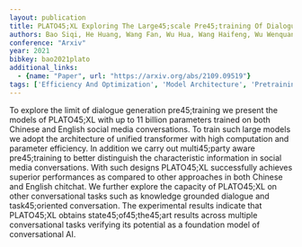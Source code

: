 ```yaml
---
layout: publication
title: PLATO45;XL Exploring The Large45;scale Pre45;training Of Dialogue Generation
authors: Bao Siqi, He Huang, Wang Fan, Wu Hua, Wang Haifeng, Wu Wenquan, Wu Zhihua, Guo Zhen, Lu Hua, Huang Xinxian, Tian Xin, Xu Xinchao, Lin Yingzhan, Niu Zheng-yu
conference: "Arxiv"
year: 2021
bibkey: bao2021plato
additional_links:
  - {name: "Paper", url: "https://arxiv.org/abs/2109.09519"}
tags: ['Efficiency And Optimization', 'Model Architecture', 'Pretraining Methods', 'Training Techniques', 'Transformer']
---
```

To explore the limit of dialogue generation pre45;training we present the models of PLATO45;XL with up to 11 billion parameters trained on both Chinese and English social media conversations. To train such large models we adopt the architecture of unified transformer with high computation and parameter efficiency. In addition we carry out multi45;party aware pre45;training to better distinguish the characteristic information in social media conversations. With such designs PLATO45;XL successfully achieves superior performances as compared to other approaches in both Chinese and English chitchat. We further explore the capacity of PLATO45;XL on other conversational tasks such as knowledge grounded dialogue and task45;oriented conversation. The experimental results indicate that PLATO45;XL obtains state45;of45;the45;art results across multiple conversational tasks verifying its potential as a foundation model of conversational AI.
